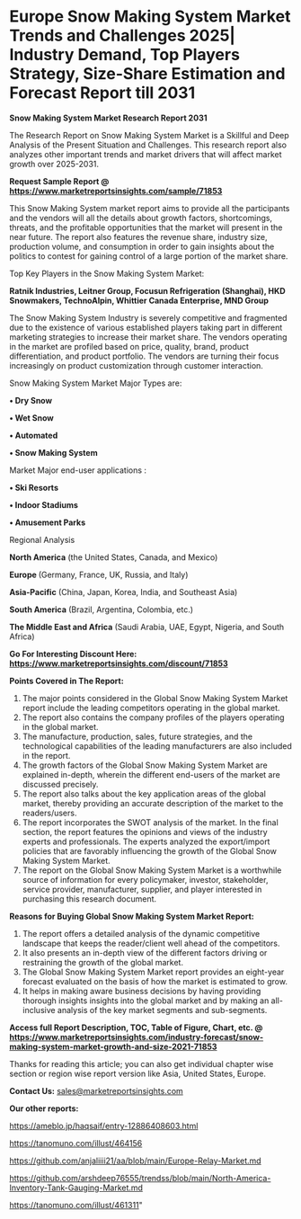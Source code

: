 # Europe Snow Making System Market Trends and Challenges 2025| Industry Demand, Top Players Strategy, Size-Share Estimation and Forecast Report till 2031

<strong>Snow Making System Market Research Report 2031</strong>

The Research Report on Snow Making System Market is a Skillful and Deep Analysis of the Present Situation and Challenges. This research report also analyzes other important trends and market drivers that will affect market growth over 2025-2031.

<strong>Request Sample Report @ <a href=https://www.marketreportsinsights.com/sample/71853>https://www.marketreportsinsights.com/sample/71853</a></strong>

This Snow Making System market report aims to provide all the participants and the vendors will all the details about growth factors, shortcomings, threats, and the profitable opportunities that the market will present in the near future. The report also features the revenue share, industry size, production volume, and consumption in order to gain insights about the politics to contest for gaining control of a large portion of the market share.

Top Key Players in the Snow Making System Market:

<strong>Ratnik Industries, Leitner Group, Focusun Refrigeration (Shanghai), HKD Snowmakers, TechnoAlpin, Whittier Canada Enterprise, MND Group</strong>

The Snow Making System Industry is severely competitive and fragmented due to the existence of various established players taking part in different marketing strategies to increase their market share. The vendors operating in the market are profiled based on price, quality, brand, product differentiation, and product portfolio. The vendors are turning their focus increasingly on product customization through customer interaction.

Snow Making System Market Major Types are:

<strong>• Dry Snow

• Wet Snow

• Automated

• Snow Making System</strong>

Market Major end-user applications :

<strong>• Ski Resorts

• Indoor Stadiums

• Amusement Parks</strong>

Regional Analysis

</u><strong><b>North America</b></strong> (the United States, Canada, and Mexico)

<strong><b>Europe </b></strong>(Germany, France, UK, Russia, and Italy)

<strong><b>Asia-Pacific</b></strong> (China, Japan, Korea, India, and Southeast Asia)

<strong><b>South America</b></strong> (Brazil, Argentina, Colombia, etc.)

<strong><b>The Middle East and Africa</b></strong> (Saudi Arabia, UAE, Egypt, Nigeria, and South Africa)

<strong>Go For Interesting Discount Here: <a href=https://www.marketreportsinsights.com/discount/71853>https://www.marketreportsinsights.com/discount/71853</a></strong>

<strong>Points Covered in The Report:</strong>
<ol>
  <li>The major points considered in the Global Snow Making System Market report include the leading competitors operating in the global market.</li>
  <li>The report also contains the company profiles of the players operating in the global market.</li>
  <li>The manufacture, production, sales, future strategies, and the technological capabilities of the leading manufacturers are also included in the report.</li>
  <li>The growth factors of the Global Snow Making System Market are explained in-depth, wherein the different end-users of the market are discussed precisely.</li>
  <li>The report also talks about the key application areas of the global market, thereby providing an accurate description of the market to the readers/users.</li>
  <li>The report incorporates the SWOT analysis of the market. In the final section, the report features the opinions and views of the industry experts and professionals. The experts analyzed the export/import policies that are favorably influencing the growth of the Global Snow Making System Market.</li>
  <li>The report on the Global Snow Making System Market is a worthwhile source of information for every policymaker, investor, stakeholder, service provider, manufacturer, supplier, and player interested in purchasing this research document.</li>
</ol>
<strong>Reasons for Buying Global Snow Making System Market Report:</strong>

<ol>
  <li>The report offers a detailed analysis of the dynamic competitive landscape that keeps the reader/client well ahead of the competitors.</li>
  <li>It also presents an in-depth view of the different factors driving or restraining the growth of the global market.</li>
  <li>The Global Snow Making System Market report provides an eight-year forecast evaluated on the basis of how the market is estimated to grow.</li>
  <li>It helps in making aware business decisions by having providing thorough insights insights into the global market and by making an all-inclusive analysis of the key market segments and sub-segments.</li>
</ol>
<strong>Access full Report Description, TOC, Table of Figure, Chart, etc. @ <a href=https://www.marketreportsinsights.com/industry-forecast/snow-making-system-market-growth-and-size-2021-71853>https://www.marketreportsinsights.com/industry-forecast/snow-making-system-market-growth-and-size-2021-71853</a></strong>


Thanks for reading this article; you can also get individual chapter wise section or region wise report version like Asia, United States, Europe.

<strong>Contact Us:</strong>
sales@marketreportsinsights.com

<strong>Our other reports:</strong>

<a href=https://ameblo.jp/haqsaif/entry-12886408603.html>https://ameblo.jp/haqsaif/entry-12886408603.html</a>

<a href=https://tanomuno.com/illust/464156>https://tanomuno.com/illust/464156</a>

<a href=https://github.com/anjaliiii21/aa/blob/main/Europe-Relay-Market.md>https://github.com/anjaliiii21/aa/blob/main/Europe-Relay-Market.md</a>

<a href=https://github.com/arshdeep76555/trendss/blob/main/North-America-Inventory-Tank-Gauging-Market.md>https://github.com/arshdeep76555/trendss/blob/main/North-America-Inventory-Tank-Gauging-Market.md</a>

<a href=https://tanomuno.com/illust/461311>https://tanomuno.com/illust/461311</a>"
